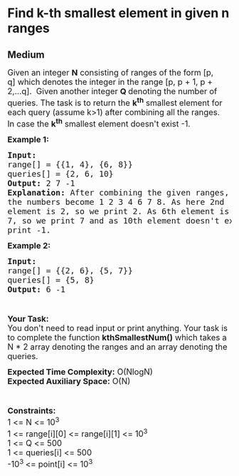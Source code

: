 # Find k-th smallest element in given n ranges
## Medium 
<div class="problems_problem_content__Xm_eO"><p><span style="font-size:18px">Given an&nbsp;integer <strong>N</strong>&nbsp;consisting of&nbsp;ranges of the form [p, q]&nbsp;which denotes the integer in the range [p, p + 1, p + 2,...q].&nbsp; Given another integer&nbsp;<strong>Q&nbsp;</strong>denoting&nbsp;the number of queries.&nbsp;The task is to return&nbsp;the <strong>k<sup>th</sup></strong>&nbsp;smallest element for each query (assume k&gt;1) after combining all the ranges.<br>
In case the <strong>k<sup>th</sup></strong>&nbsp;smallest element doesn't exist&nbsp;-1.&nbsp;</span></p>

<p><span style="font-size:18px"><strong>Example 1:</strong></span></p>

<pre><span style="font-size:18px"><strong>Input:</strong>
range[] = {{1, 4}, {6, 8}}
queries[] = {2, 6, 10}
<strong>Output: </strong>2 7 -1
<strong>Explanation:</strong> After combining the given ranges, 
the numbers become 1 2 3 4 6 7 8. As here 2nd 
element is 2, so we print 2. As 6th element is 
7, so we print 7 and as 10th element doesn't exist, so we
print -1.</span></pre>

<p><span style="font-size:18px"><strong>Example 2:</strong></span></p>

<pre><span style="font-size:18px"><strong>Input:</strong>
range[] = {{2, 6}, {5, 7}} 
queries[] = {5, 8}
<strong>Output: </strong>6 -1
</span></pre>

<p>&nbsp;</p>

<p><span style="font-size:18px"><strong>Your Task:&nbsp;&nbsp;</strong><br>
You don't need to read input or print anything. Your task is to complete the function <strong>kthSmallestNum</strong><strong>()</strong>&nbsp;which takes a N * 2 array denoting the ranges and an array denoting the queries.</span></p>

<p><span style="font-size:18px"><strong>Expected Time Complexity:</strong> O(NlogN)<br>
<strong>Expected Auxiliary Space:</strong> O(N)</span></p>

<p>&nbsp;</p>

<p><span style="font-size:18px"><strong>Constraints:</strong><br>
1 &lt;= N &lt;= 10<sup>3</sup></span><br>
<span style="font-size:18px">1 &lt;= range[i][0] &lt;= range[i][1] &lt;= 10<sup>3</sup><br>
1 &lt;= Q &lt;= 500<br>
1 &lt;= queries[i] &lt;= 500<br>
-10<sup>3&nbsp;</sup>&lt;= point[i] &lt;= 10<sup>3</sup></span></p>
</div>